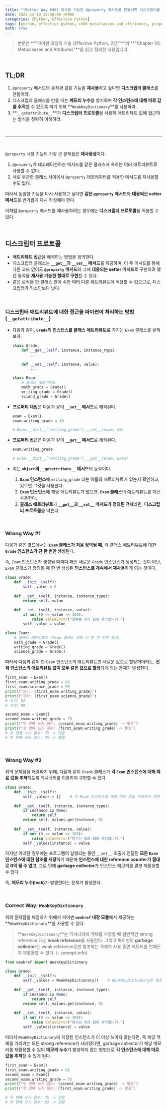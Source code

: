 ```yaml
---
title: "[Better Way #46] 재사용 가능한 @property 메서드를 만들려면 디스크립터를 사용하라"
date: 2023-12-10 13:50:00 +0900
categories: [Python, Effective Python]
tags: [python, effective python, ch06 metaclasses and attributes, property]
math: true
---
```


> 본문은 **"파이썬 코딩의 기술 (Effective Python, 2판)"**의 **"Chapter 06. Metaclasses and Attributes"**을 읽고 정리한 내용입니다.

<br>

## TL;DR

1. `@property` 메서드의 동작과 검증 기능을 **재사용**하고 싶다면 **디스크립터 클래스**를 만들어라.
2. 디스크립터 클래스를 만들 때는 **메모리 누수**를 방지하며 **각 인스턴스에 대해 따로 값을 추적**할 수 있도록 하기 위해 **`WeakKeyDictionary`**를 사용하라.
3. **`__getattribute__`**가 **디스크립터 프로토콜**을 사용해 애트리뷰트 값에 접근하는 방식을 정확히 이해하라.

<br>

---

<br>

`@property` 내장 기능의 가장 큰 문제점은 <span class="hl">**재사용성**</span>이다.

1. `@property`가 데코레이션하는 메서드를 같은 클래스에 속하는 여러 애트리뷰트로 사용할 수 없다.
2. 서로 무관한 클래스 사이에서 `@property` 데코레이터를 적용한 메서드를 재사용할 수도 없다.

따라서 동일한 기능을 다시 사용하고 싶다면 **같은 `@property` 메서드**와 **대응되는 setter 메서드**를 번거롭게 다시 작성해야 한다.

이처럼 `@property` 메서드를 재사용하려는 경우에는 **디스크립터 프로토콜**을 적용할 수 있다.

<br>

## 디스크립터 프로토콜

- **애트리뷰트 접근**을 해석하는 방법을 정의한다.
- 디스크립터 클래스는 **`__get__`과 `__set__` 메서드**를 제공하며, 이 두 메서드를 통해 다른 코드 없이도 **`@property` 메서드**와 그에 **대응되는 setter 메서드**로 구현하려 했던 동작을 **재사용 가능한 형태로 구현**할 수 있다.
- 같은 로직을 한 클래스 안에 속한 여러 다른 애트리뷰트에 적용할 수 있으므로, 디스크립터가 믹스인보다 낫다.

<br>

### 디스크립터 애트리뷰트에 대한 접근을 파이썬이 처리하는 방법 (`__getattribute__`)

- 다음과 같이, **`Grade`의 인스턴스를 클래스 애트리뷰트로** 가지는 `Exam` 클래스를 살펴보자.
    
  ```python
  class Grade:
      def __get__(self, instance, instance_type):
          ...
      
      def __set__(self, instance, value):
          ...
  ```
  
  ```python
  class Exam:
      # 클래스 애트리뷰트
      math_grade = Grade()
      writing_grade = Grade()
      sciend_grade = Grade()
  ```
    
- **프로퍼티 대입**은 다음과 같이 **`__set__` 메서드**로 해석된다.
    
  ```python
  exam = Exam()
  exam.writing_grade = 40
  
  # Exam.__dict__['writing_grade'].__set__(exam, 40)
  ```
    
- **프로퍼티 접근**은 다음과 같이 **`__get__` 메서드**로 해석된다.
    
  ```python
  exam.writing_grade
  
  # Exam.__dict__['writing_grade'].__get__(exam, Exam)
  ```
    
- 이는 **`object`의 `__getattribute__` 메서드**의 동작이다.
    1. **`Exam` 인스턴스**에 `writing_grade` 라는 이름의 애트리뷰트가 있는지 확인하고, 있으면 그것을 사용한다.
    2. **`Exam` 인스턴스**에 해당 애트리뷰트가 없으면, **`Exam` 클래스**의 애트리뷰트를 대신 사용한다.
    3. **클래스 애트리뷰트**가 **`__get__`과 `__set__` 메서드가 정의된 객체**라면, **디스크립터 프로토콜**을 따른다.

<br>

### Wrong Way #1

다음과 같은 코드에서는 **`Exam` 클래스가 처음 정의될 때**, 각 클래스 애트리뷰트에 대한 **`Grade` 인스턴스가 단 한 번만 생성**된다.

즉, `Exam` 인스턴스가 생성될 때마다 매번 새로운 `Grade` 인스턴스가 생성되는 것이 아닌, `Exam` 클래스가 정의될 때 한 번 생성된 **인스턴스를 계속해서 재사용**하게 되는 것이다.

```python
class Grade:
    def __init__(self):
        self._value = 0
        
    def __get__(self, instance, instance_type):
        return self._value
    
    def __set__(self, instance, value):
        if not (0 <= value <= 100):
            raise ValueError("점수는 0과 100 사이입니다.")
        self._value = value
```

```python
class Exam:
    # 클래스 애트리뷰트 (Exam 클래스 정의 시 단 한 번만 생성)
    math_grade = Grade()
    writing_grade = Grade()
    science_grade = Grade()
```

따라서 다음과 같이 한 `Exam` 인스턴스의 애트리뷰트만 새로운 값으로 할당하더라도, <span class="hl">**전체 인스턴스의 애트리뷰트 값이 모두 같은 값으로 할당**</span>되게 되는 문제가 발생한다.

```python
first_exam = Exam()
first_exam.writing_grade = 82
first_exam.science_grade = 99
print(f"쓰기: {first_exam.writing_grade}")
print(f"과학: {first_exam.science_grade}")
# 쓰기: 82
# 과학: 99

second_exam = Exam()
second_exam.writing_grade = 75
print(f"두 번째 쓰기 점수: {second_exam.writing_grade} -> 맞음")
print(f"첫 번째 쓰기 점수: {first_exam.writing_grade} -> 틀림")
# 두 번째 쓰기 점수: 75 -> 맞음
# 첫 번째 쓰기 점수: 75 -> 틀림
```

<br>

### Wrong Way #2

위의 문제점을 해결하기 위해, 다음과 같이 `Grade` 클래스가 **각 `Exam` 인스턴스에 대해 따로 값을 추적**하도록 딕셔너리를 이용하여 구현할 수 있다.

```python
class Grade:
    def __init__(self):
        self._values = {}    # 각 Exam 인스턴스에 대해 따로 값을 추적하기 위한 딕셔너리
        
    def __get__(self, instance, instance_type):
        if instance is None:
            return self
        return self._values.get(instance, 0)
    
    def __set__(self, instance, value):
        if not (0 <= value <= 100):
            raise ValueError("점수는 0과 100 사이입니다.")
        self._values[instance] = value
```

하지만 이러한 경우에는 프로그램이 실행되는 동안 `__set__` 호출에 전달된 **모든 `Exam` 인스턴스에 대한 참조를 저장**하기 때문에 **인스턴스에 대한 reference counter가 절대로 0이 될 수 없고**, 그로 인해 **garbage collector**가 인스턴스 메모리를 결코 재활용할 수 없다.

즉, <span class="hl">**메모리 누수(leak)**</span>가 발생한다는 문제가 발생한다.

<br>

### Correct Way: `WeakKeyDictionary`

위의 문제점을 해결하기 위해서 파이썬 **`weakref` 내장 모듈**에서 제공하는 **`WeakKeyDictionary`**를 사용할 수 있다.

> **`WeakKeyDictionary`**는 딕셔너리에 객체를 저장할 때 일반적인 strong reference 대신 **weak reference**를 사용한다. 그리고 파이썬의 **garbage collector**는 <span class="hl">weak reference로만 참조되는 객체가 사용 중인 메모리를 언제든지 재활용</span>할 수 있다.
{: .prompt-info}

```python
from weakref import WeakKeyDictionary

class Grade:
    def __init__(self):
        self._values = WeakKeyDictionary()    # WeakKeyDictionary로 변경!
        
    def __get__(self, instance, instance_type):
        if instance is None:
            return self
        return self._values.get(instance, 0)
    
    def __set__(self, instance, value):
        if not (0 <= value <= 100):
            raise ValueError("점수는 0과 100 사이입니다.")
        self._values[instance] = value
```

따라서 `WeakKeyDictionary`에 저장된 인스턴스가 더 이상 쓰이지 않는다면, 즉 해당 객체를 가리키는 모든 strong reference가 사라졌다면, garbage collector가 해당 메모리를 재활용할 수 있어 <span class="hl">**메모리 누수**</span>가 발생하지 않는 방법으로 <span class="hl">**각 인스턴스에 대해 따로 값을 추적**</span>할 수 있게 된다.

```python
first_exam = Exam()
first_exam.writing_grade = 82
second_exam = Exam()
second_exam.writing_grade = 75
print(f"두 번째 쓰기 점수: {second_exam.writing_grade} -> 맞음")
print(f"첫 번째 쓰기 점수: {first_exam.writing_grade} -> 맞음")

# 두 번째 쓰기 점수: 75 -> 맞음
# 첫 번째 쓰기 점수: 82 -> 맞음
```
